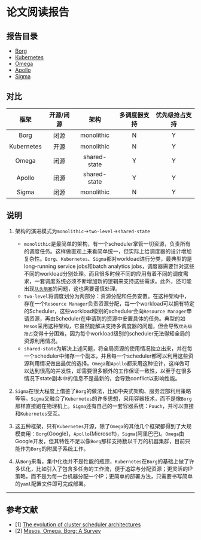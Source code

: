 # 论文阅读报告

## 报告目录

- [Borg]()
- [Kubernetes]()
- [Omega]()
- [Apollo]()
- [Sigma]()

## 对比

| 框架 | 开源/闭源 | 架构 | 多调度器支持 | 优先级抢占支持 | 
| :---: | :---: | :---: | :---: | :---: |
| Borg | 闭源 | monolithic | N | Y |
| Kubernetes | 开源 | monolithic | N | Y |
| Omega | 闭源 | shared-state | Y | Y |
| Apollo | 闭源 | shared-state | Y | Y |
| Sigma | 闭源 | monolithic | N | Y |

## 说明
1. 架构的演进模式为`monolithic`->`two-level`->`shared-state`
    - `monolithic`是最简单的架构，有一个scheduler掌管一切资源，负责所有的调度任务。这样做直观上来看简单统一，但实际上给调度器的设计增加复杂性。`Borg`、`Kubernetes`、`Sigma`都对workload进行分类，最典型的是long-running service jobs和batch analytics jobs，调度器需要针对这些不同的workload分别处理。而且很多时候不同的应用有着不同的调度需求，一套调度系统必须不断增加新的逻辑来支持这些需求。此外，还可能出现[`队头阻塞`](https://en.wikipedia.org/wiki/Head-of-line_blocking)的问题，这也需要谨慎处理。
    - `two-level`将调度划分为两部分：资源分配和任务安置。在这种架构中，存在一个`Resource Manager`负责资源分配，每一个workload可以拥有特定的Scheduler，这些workload级别的scheduler会向`Resource Manager`申请资源，再由Scheduler在申请到的资源中安置具体的任务。典型的如`Mesos`采用这种架构，它虽然能解决支持多调度器的问题，但会导致`优先级抢占`变得十分困难，因为每个workload级别的scheduler无法得知全局的资源利用情况。
    - `shared-state`为解决上述问题，将全局资源的使用情况独立出来，并在每一个scheduler中储存一个副本，并且每一个scheduler都可以利用这些资源利用情况做出最优的选择。`Omega`和`Apollo`都采用这种设计，这样做可以达到很高的并发性，却需要很多额外的工作保证一致性，以至于在很多情况下state副本中的信息不是最新的，会导致conflict以影响性能。

2. `Sigma`在很大程度上借鉴了`Borg`的做法，比如中央式架构、服务混部利用策略等等。`Sigma`又融合了`Kubernetes`的许多思想，采用容器技术，而不是像`Borg`那样直接跑在物理机上。`Sigma`还有自己的一套容器系统：`Pouch`，并可以直接和`Kubernetes`交互。

3. 这五种框架，只有`Kubernetes`开源，除了`Omega`的其他几个框架都得到了大规模商用：`Borg`(Google)，`Apollo`(Microsoft)，`Sigma`(阿里巴巴)。`Omega`由Google开发，但其特性不足以像`Borg`那样支持数以千万的机器集群，目前只能作为`Borg`的附属子系统工作。

4. 从`Borg`来看，集中化也并不是性能的瓶颈，`Kubernetes`在`Borg`的基础上做了许多优化，比如引入了包含多任务的工作流，便于追踪与分配资源；更灵活的IP策略，而不是为每一台机器分配一个IP；更简单的部署方法，只需要书写简单的`yaml`配置文件即可完成部署。

------------------------
## 参考文献
- [1] [The evolution of cluster scheduler architectures](http://www.firmament.io/blog/scheduler-architectures.html)
- [2] [Mesos, Omega, Borg: A Survey](https://www.umbrant.com/2015/05/27/mesos-omega-borg-a-survey/)